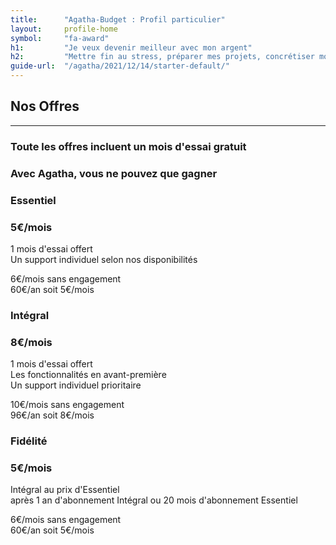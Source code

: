 ```yaml
---
title:      "Agatha-Budget : Profil particulier"
layout:     profile-home
symbol:     "fa-award"
h1:         "Je veux devenir meilleur avec mon argent"
h2:         "Mettre fin au stress, préparer mes projets, concrétiser mon avenir"
guide-url:  "/agatha/2021/12/14/starter-default/"
---
```


<div class="row">
    <div class="col-lg-12 text-center">
        <div class="section-heading">
            <h2>Nos Offres</h2>
            <hr>
            <h3>Toute les offres incluent un mois d'essai gratuit</h3>
            <h3>Avec Agatha, vous ne pouvez que gagner</h3>
        </div>
    </div>
</div>
<div class="row pricing">
    <div class="container-fluid">
        <div class="row col-md-8 col-md-offset-2">
            <div class="col-md-6">
                <div id="essentiel-pricing" class="feature-item">
                    <i class="icon-paper-plane text-primary"></i>
                    <h3>Essentiel</h3>
                    <h3>5€/mois</h3>
                    <p class="text-muted">
                        1 mois d'essai offert
                        <br/>Un support individuel selon nos disponibilités
                    </p>
                    <p class="text-muted">6€/mois sans engagement
                        <br/>60€/an soit 5€/mois
                    </p>
                </div>
            </div>
            <div class="col-md-6">
                <div id="integral-pricing" class="feature-item">
                    <i class="icon-plane text-primary icon-flipped"></i>
                    <h3>Intégral</h3>
                    <h3>8€/mois</h3>
                    <p class="text-muted">
                        1 mois d'essai offert
                        <br/>Les fonctionnalités en avant-première
                        <br/>Un support individuel prioritaire
                    </p>
                    <p class="text-muted">10€/mois sans engagement
                        <br/>96€/an soit 8€/mois
                    </p>
                </div>
            </div>
        </div>
        <div class="row col-md-8 col-md-offset-2">
            <div class="col-md-12">
                <div id="faithfull-pricing" class="feature-item">
                    <i class="icon-diamond text-primary"></i>
                    <h3>Fidélité</h3>
                    <h3>5€/mois</h3>
                    <p class="text-muted">Intégral au prix d'Essentiel
                        <br/>après 1 an d'abonnement Intégral ou 20 mois d'abonnement Essentiel</p>
                    <p class="text-muted">6€/mois sans engagement
                        <br/>60€/an soit 5€/mois
                    </p>
                </div>
            </div>
        </div>
    </div>
</div>